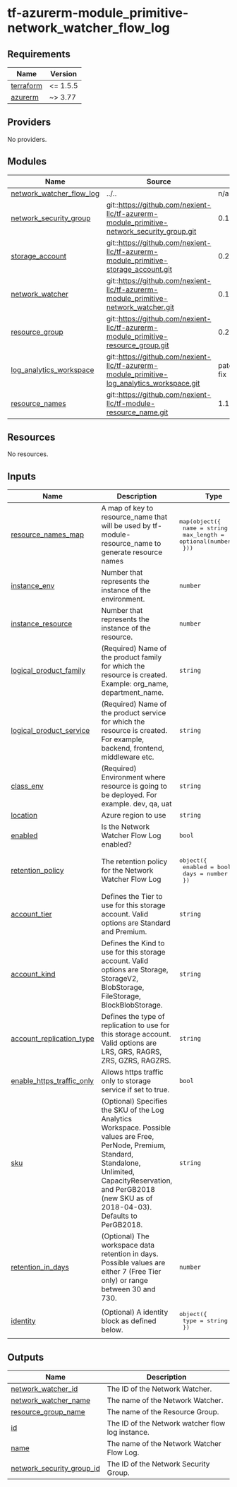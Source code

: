 # tf-azurerm-module_primitive-network_watcher_flow_log

<!-- BEGINNING OF PRE-COMMIT-TERRAFORM DOCS HOOK -->
## Requirements

| Name | Version |
|------|---------|
| <a name="requirement_terraform"></a> [terraform](#requirement\_terraform) | <= 1.5.5 |
| <a name="requirement_azurerm"></a> [azurerm](#requirement\_azurerm) | ~> 3.77 |

## Providers

No providers.

## Modules

| Name | Source | Version |
|------|--------|---------|
| <a name="module_network_watcher_flow_log"></a> [network\_watcher\_flow\_log](#module\_network\_watcher\_flow\_log) | ../.. | n/a |
| <a name="module_network_security_group"></a> [network\_security\_group](#module\_network\_security\_group) | git::https://github.com/nexient-llc/tf-azurerm-module_primitive-network_security_group.git | 0.1.1 |
| <a name="module_storage_account"></a> [storage\_account](#module\_storage\_account) | git::https://github.com/nexient-llc/tf-azurerm-module_primitive-storage_account.git | 0.2.1 |
| <a name="module_network_watcher"></a> [network\_watcher](#module\_network\_watcher) | git::https://github.com/nexient-llc/tf-azurerm-module_primitive-network_watcher.git | 0.1.0 |
| <a name="module_resource_group"></a> [resource\_group](#module\_resource\_group) | git::https://github.com/nexient-llc/tf-azurerm-module_primitive-resource_group.git | 0.2.1 |
| <a name="module_log_analytics_workspace"></a> [log\_analytics\_workspace](#module\_log\_analytics\_workspace) | git::https://github.com/nexient-llc/tf-azurerm-module_primitive-log_analytics_workspace.git | patch/identity-fix |
| <a name="module_resource_names"></a> [resource\_names](#module\_resource\_names) | git::https://github.com/nexient-llc/tf-module-resource_name.git | 1.1.1 |

## Resources

No resources.

## Inputs

| Name | Description | Type | Default | Required |
|------|-------------|------|---------|:--------:|
| <a name="input_resource_names_map"></a> [resource\_names\_map](#input\_resource\_names\_map) | A map of key to resource\_name that will be used by tf-module-resource\_name to generate resource names | <pre>map(object({<br>    name       = string<br>    max_length = optional(number, 60)<br>  }))</pre> | `{}` | no |
| <a name="input_instance_env"></a> [instance\_env](#input\_instance\_env) | Number that represents the instance of the environment. | `number` | `0` | no |
| <a name="input_instance_resource"></a> [instance\_resource](#input\_instance\_resource) | Number that represents the instance of the resource. | `number` | `0` | no |
| <a name="input_logical_product_family"></a> [logical\_product\_family](#input\_logical\_product\_family) | (Required) Name of the product family for which the resource is created.<br>    Example: org\_name, department\_name. | `string` | `"launch"` | no |
| <a name="input_logical_product_service"></a> [logical\_product\_service](#input\_logical\_product\_service) | (Required) Name of the product service for which the resource is created.<br>    For example, backend, frontend, middleware etc. | `string` | `"network"` | no |
| <a name="input_class_env"></a> [class\_env](#input\_class\_env) | (Required) Environment where resource is going to be deployed. For example. dev, qa, uat | `string` | `"dev"` | no |
| <a name="input_location"></a> [location](#input\_location) | Azure region to use | `string` | n/a | yes |
| <a name="input_enabled"></a> [enabled](#input\_enabled) | Is the Network Watcher Flow Log enabled? | `bool` | `true` | no |
| <a name="input_retention_policy"></a> [retention\_policy](#input\_retention\_policy) | The retention policy for the Network Watcher Flow Log | <pre>object({<br>    enabled = bool<br>    days    = number<br>  })</pre> | `null` | no |
| <a name="input_account_tier"></a> [account\_tier](#input\_account\_tier) | Defines the Tier to use for this storage account. Valid options are Standard and Premium. | `string` | `"Standard"` | no |
| <a name="input_account_kind"></a> [account\_kind](#input\_account\_kind) | Defines the Kind to use for this storage account. Valid options are Storage, StorageV2, BlobStorage, FileStorage, BlockBlobStorage. | `string` | `"StorageV2"` | no |
| <a name="input_account_replication_type"></a> [account\_replication\_type](#input\_account\_replication\_type) | Defines the type of replication to use for this storage account. Valid options are LRS, GRS, RAGRS, ZRS, GZRS, RAGZRS. | `string` | `"LRS"` | no |
| <a name="input_enable_https_traffic_only"></a> [enable\_https\_traffic\_only](#input\_enable\_https\_traffic\_only) | Allows https traffic only to storage service if set to true. | `bool` | `true` | no |
| <a name="input_sku"></a> [sku](#input\_sku) | (Optional) Specifies the SKU of the Log Analytics Workspace. Possible values are Free, PerNode, Premium, Standard, Standalone, Unlimited, CapacityReservation, and PerGB2018 (new SKU as of 2018-04-03). Defaults to PerGB2018. | `string` | `"Free"` | no |
| <a name="input_retention_in_days"></a> [retention\_in\_days](#input\_retention\_in\_days) | (Optional) The workspace data retention in days. Possible values are either 7 (Free Tier only) or range between 30 and 730. | `number` | `"30"` | no |
| <a name="input_identity"></a> [identity](#input\_identity) | (Optional) A identity block as defined below. | <pre>object({<br>    type = string<br>  })</pre> | `null` | no |

## Outputs

| Name | Description |
|------|-------------|
| <a name="output_network_watcher_id"></a> [network\_watcher\_id](#output\_network\_watcher\_id) | The ID of the Network Watcher. |
| <a name="output_network_watcher_name"></a> [network\_watcher\_name](#output\_network\_watcher\_name) | The name of the Network Watcher. |
| <a name="output_resource_group_name"></a> [resource\_group\_name](#output\_resource\_group\_name) | The name of the Resource Group. |
| <a name="output_id"></a> [id](#output\_id) | The ID of the Network watcher flow log instance. |
| <a name="output_name"></a> [name](#output\_name) | The name of the Network Watcher Flow Log. |
| <a name="output_network_security_group_id"></a> [network\_security\_group\_id](#output\_network\_security\_group\_id) | The ID of the Network Security Group. |
<!-- END OF PRE-COMMIT-TERRAFORM DOCS HOOK -->
